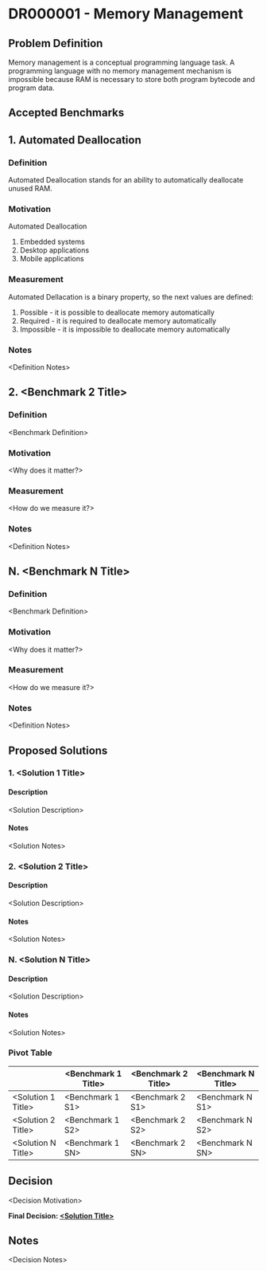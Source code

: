 # DR000001 - Memory Management

## Problem Definition

Memory management is a conceptual programming language task. A programming language with no memory management mechanism is impossible because RAM is necessary to store both program bytecode and program data.

## Accepted Benchmarks

## 1. Automated Deallocation

### Definition

Automated Deallocation stands for an ability to automatically deallocate unused RAM.

### Motivation

Automated Deallocation 

1. Embedded systems
2. Desktop applications
3. Mobile applications

### Measurement

Automated Dellacation is a binary property, so the next values are defined:

1. Possible - it is possible to deallocate memory automatically
2. Required - it is required to deallocate memory automatically
3. Impossible - it is impossible to deallocate memory automatically

### Notes

\<Definition Notes>

## 2. \<Benchmark 2 Title>

### Definition

\<Benchmark Definition>

### Motivation

\<Why does it matter?>

### Measurement

\<How do we measure it?>

### Notes

\<Definition Notes>

## N. \<Benchmark N Title>

### Definition

\<Benchmark Definition>

### Motivation

\<Why does it matter?>

### Measurement

\<How do we measure it?>

### Notes

\<Definition Notes>

## Proposed Solutions

### 1. \<Solution 1 Title>

#### Description

\<Solution Description>

#### Notes

\<Solution Notes>

### 2. \<Solution 2 Title>

#### Description

\<Solution Description>

#### Notes

\<Solution Notes>

### N. \<Solution N Title>

#### Description

\<Solution Description>

#### Notes

\<Solution Notes>

### Pivot Table

|                     | \<Benchmark 1 Title> | \<Benchmark 2 Title> | \<Benchmark N Title> |
| ------------------- | -------------------- | -------------------- | -------------------- |
| \<Solution 1 Title> | \<Benchmark 1 S1>    | \<Benchmark 2 S1>    | \<Benchmark N S1>    |
| \<Solution 2 Title> | \<Benchmark 1 S2>    | \<Benchmark 2 S2>    | \<Benchmark N S2>    |
| \<Solution N Title> | \<Benchmark 1 SN>    | \<Benchmark 2 SN>    | \<Benchmark N SN>    |

## Decision

\<Decision Motivation>

**Final Decision: [\<Solution Title>](#SolutionTitle)**

## Notes

\<Decision Notes>
